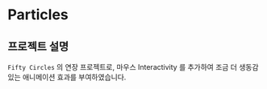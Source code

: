 # Particles

## 프로젝트 설명

`Fifty Circles` 의 연장 프로젝트로, 마우스 Interactivity 를 추가하여 조금 더 생동감 있는 애니메이션 효과를 부여하였습니다.